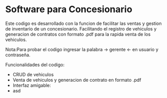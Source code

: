 # Software para Concesionario

Este codigo es desarrollado con la funcion de facilitar las ventas y gestion de inventario de un concesionario. Facilitando el registro de vehiculos y generacion de contratos con formato .pdf para la rapida venta de los vehiculos.

Nota:Para probar el codigo ingresar la palabra -> gerente <- en usuario y contraseña.

Funcionalidades del codigo:

+ CRUD de vehiculos
+ Venta de vehiculos y generacion de contrato en formato .pdf
+ Interfaz amigable:
 + asd

